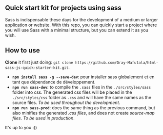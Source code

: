 ## **Quick start kit for projects using sass**

Sass is indispensable these days for the development of a medium or larger application or website. With this repo, you can quickly start a project where you will use Sass with a minimal structure, but you can extend it as you wish.

## **How to use**
**Clone** it first just doing: `git clone https://github.com/Gray-Mafutala/html-sass-js-quick-starter-kit.git`.

 - **`npm install sass -g --save-dev`**: pour installer sass globalement et en tant que dépendance de développement.
 - **`npm run sass-dev`**: to compile the `.sass` files in the `./src/styles/sass` folder into css. The generated css files will be placed in the `./src/styles/css` folder as `.css` and will have the same names as the source files. *To be used throughout the development*.
 - **`npm run sass-prod`**: does the same thing as the previous command, but also minifies the generated *.css files*, and does not create *source-map files*. *To be used in production*.

 It's up to you :))